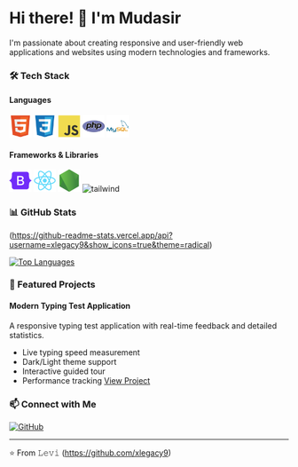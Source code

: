 # Hi there! 👋 I'm Mudasir

I'm passionate about creating responsive and user-friendly web applications and websites using modern technologies and frameworks.

### 🛠️ Tech Stack

#### Languages
<p align="left">
    <img src="https://raw.githubusercontent.com/devicons/devicon/master/icons/html5/html5-original.svg" alt="html5" width="40" height="40"/>
    <img src="https://raw.githubusercontent.com/devicons/devicon/master/icons/css3/css3-original.svg" alt="css3" width="40" height="40"/>
    <img src="https://raw.githubusercontent.com/devicons/devicon/master/icons/javascript/javascript-original.svg" alt="javascript" width="40" height="40"/>
    <img src="https://raw.githubusercontent.com/devicons/devicon/master/icons/php/php-original.svg" alt="php" width="40" height="40"/>
    <img src="https://raw.githubusercontent.com/devicons/devicon/master/icons/mysql/mysql-original-wordmark.svg" alt="mysql" width="40" height="40"/>
</p>

#### Frameworks & Libraries
<p align="left">
    <img src="https://raw.githubusercontent.com/devicons/devicon/master/icons/bootstrap/bootstrap-plain.svg" alt="bootstrap" width="40" height="40"/>
    <img src="https://raw.githubusercontent.com/devicons/devicon/master/icons/react/react-original.svg" alt="react" width="40" height="40"/>
    <img src="https://raw.githubusercontent.com/devicons/devicon/master/icons/nodejs/nodejs-original.svg" alt="nodejs" width="40" height="40"/>
<img src="https://cdn.jsdelivr.net/gh/devicons/devicon/icons/tailwindcss/tailwindcss-original-wordmark.svg" alt="tailwind" width="150" height="70"/>
</p>

### 📊 GitHub Stats

(https://github-readme-stats.vercel.app/api?username=xlegacy9&show_icons=true&theme=radical)

[![Top Languages](https://github-readme-stats.vercel.app/api/top-langs/?username=xlegacy9&layout=compact&theme=radical)](https://github.com/anuraghazra/github-readme-stats)

### 🌟 Featured Projects

#### Modern Typing Test Application
A responsive typing test application with real-time feedback and detailed statistics.
- Live typing speed measurement
- Dark/Light theme support
- Interactive guided tour
- Performance tracking
[View Project](YourProjectLink)

### 📫 Connect with Me
[![GitHub](https://img.shields.io/badge/GitHub-100000?style=for-the-badge&logo=github&logoColor=white)](xlegacy9)

---
⭐️ From 𝙻𝚎𝚟𝚒 (https://github.com/xlegacy9)

<!---
XLegacy9/XLegacy9 is a ✨ special ✨ repository because its `README.md` (this file) appears on your GitHub profile.
You can click the Preview link to take a look at your changes.
--->
